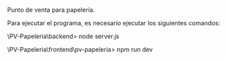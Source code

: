 Punto de venta para papelería.

Para ejecutar el programa, es necesario ejecutar los siguientes comandos:

\PV-Papeleria\backend> node server.js

\PV-Papeleria\frontend\pv-papeleria> npm run dev